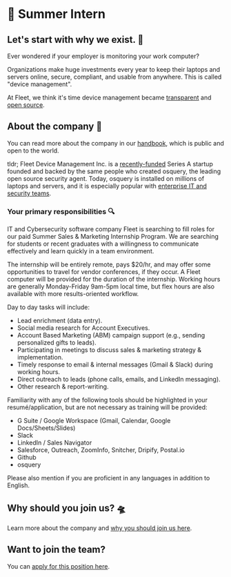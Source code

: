 # 🚀 Summer Intern

## Let's start with why we exist. 📡

Ever wondered if your employer is monitoring your work computer?

Organizations make huge investments every year to keep their laptops and servers online, secure, compliant, and usable from anywhere. This is called "device management".

At Fleet, we think it's time device management became [transparent](https://fleetdm.com/transparency) and [open source](https://fleetdm.com/handbook/company#open-source).


## About the company 🌈

You can read more about the company in our [handbook](https://fleetdm.com/handbook/company), which is public and open to the world.

tldr; Fleet Device Management Inc. is a [recently-funded](https://techcrunch.com/2022/04/28/fleet-nabs-20m-to-enable-enterprises-to-manage-their-devices/) Series A startup founded and backed by the same people who created osquery, the leading open source security agent. Today, osquery is installed on millions of laptops and servers, and it is especially popular with [enterprise IT and security teams](https://www.linuxfoundation.org/press/press-release/the-linux-foundation-announces-intent-to-form-new-foundation-to-support-osquery-community).


### Your primary responsibilities 🔍

IT and Cybersecurity software company Fleet is searching to fill roles for our paid Summer Sales & Marketing Internship Program. We are searching for students or recent graduates with a willingness to communicate effectively and learn quickly in a team environment.

The internship will be entirely remote, pays $20/hr, and may offer some opportunities to travel for vendor conferences, if they occur. A Fleet computer will be provided for the duration of the internship. Working hours are generally Monday-Friday 9am-5pm local time, but flex hours are also available with more results-oriented workflow. 

Day to day tasks will include:
 - Lead enrichment (data entry).
 - Social media research for Account Executives.
 - Account Based Marketing (ABM) campaign support (e.g., sending personalized gifts to leads).
 - Participating in meetings to discuss sales & marketing strategy & implementation.
 - Timely response to email & internal messages (Gmail & Slack) during working hours.
 - Direct outreach to leads (phone calls, emails, and LinkedIn messaging).
 - Other research & report-writing.

Familiarity with any of the following tools should be highlighted in your resumé/application, but are not necessary as training will be provided:
 - G Suite / Google Workspace (Gmail, Calendar, Google Docs/Sheets/Slides)
 - Slack
 - LinkedIn / Sales Navigator
 - Salesforce, Outreach, ZoomInfo, Snitcher, Dripify, Postal.io
 - Github
 - osquery

Please also mention if you are proficient in any languages in addition to English.


## Why should you join us? 🛸

Learn more about the company and [why you should join us here](https://fleetdm.com/handbook/company#is-it-any-good).


## Want to join the team?

You can [apply for this position here](https://3x3q33auqgj.typeform.com/to/upGkhYsN).

<meta name="maintainedBy" value="mikermcneil">
<!-- Leave this title. Extra credit for candidates that find this bug. -->
<meta name="title" value="🚀 Product Designer">

